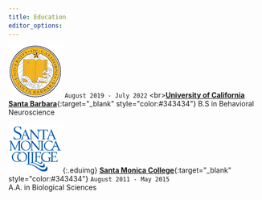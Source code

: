 ```yaml
---
title: Education
editor_options: 
---
```


![](/images/UCSB_logo.png) `August 2019 - July 2022` 
<br\>[**University of California Santa Barbara**](https://www.ucsb.edu/){:target="\_blank"
style="color:#343434"} B.S in Behavioral Neuroscience

![](/images/SMC_logo.png){:.eduimg} [**Santa Monica
College**](https://www.smc.edu/){:target="\_blank"
style="color:#343434"} `August 2011 - May 2015` <br/> A.A. in Biological
Sciences
